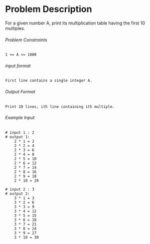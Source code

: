 # Problem Description

For a given number A, print its multiplication table having the first 10 multiples.

###### Problem Constraints

```
1 <= A <= 1000
```

###### input format

``` 
First line contains a single integer A.
```

###### Output Format

```
Print 10 lines, ith line containing ith multiple.
```

###### Example Input

```
# input 1 : 2
# output 1: 
    2 * 1 = 2 
    2 * 2 = 4 
    2 * 3 = 6 
    2 * 4 = 8 
    2 * 5 = 10 
    2 * 6 = 12 
    2 * 7 = 14 
    2 * 8 = 16 
    2 * 9 = 18 
    2 * 10 = 20 

# input 2 : 3
# output 2: 
    3 * 1 = 3 
    3 * 2 = 6 
    3 * 3 = 9 
    3 * 4 = 12 
    3 * 5 = 15 
    3 * 6 = 18 
    3 * 7 = 21 
    3 * 8 = 24 
    3 * 9 = 27 
    3 * 10 = 30
```

